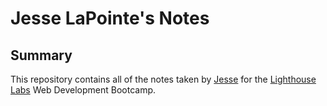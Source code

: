 # Jesse LaPointe's Notes

## Summary
This repository contains all of the notes taken by [Jesse](https://github.com/jesselap) for the [Lighthouse Labs](https://www.lighthouselabs.ca/) Web Development Bootcamp.